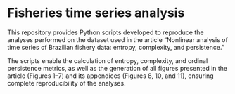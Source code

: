 # Fisheries time series analysis
This repository provides Python scripts developed to reproduce the analyses performed on the dataset used in the article “Nonlinear analysis of time series of Brazilian fishery data: entropy, complexity, and persistence.”

The scripts enable the calculation of entropy, complexity, and ordinal persistence metrics, as well as the generation of all figures presented in the article (Figures 1–7) and its appendices (Figures 8, 10, and 11), ensuring complete reproducibility of the analyses.
